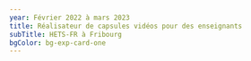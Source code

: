 ```yaml
---
year: Février 2022 à mars 2023
title: Réalisateur de capsules vidéos pour des enseignants
subTitle: HETS-FR à Fribourg
bgColor: bg-exp-card-one
---
```



